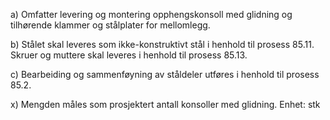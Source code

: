 a) Omfatter levering og montering opphengskonsoll med glidning og tilhørende klammer og stålplater for mellomlegg.

b) Stålet skal leveres som ikke-konstruktivt stål i henhold til prosess 85.11. Skruer og muttere skal leveres i henhold til prosess 85.13.

c) Bearbeiding og sammenføyning av ståldeler utføres i henhold til prosess 85.2.

x) Mengden måles som prosjektert antall konsoller med glidning. Enhet: stk

